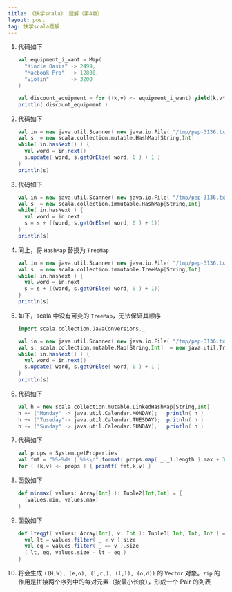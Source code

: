 ```yaml
---
title: 《快学scala》 题解（第4章）
layout: post
tag: 快学scala题解
---
```


1. 代码如下

   ```scala
   val equipment_i_want = Map(
     "Kindle Oasis" -> 2499,
	 "Macbook Pro"  -> 12800,
	 "violin"       -> 3200
   )
   
   val discount_equipment = for ((k,v) <- equipment_i_want) yield(k,v*.9)
   println( discount_equipment )
   ```
   
2. 代码如下

   ```scala
   val in = new java.util.Scanner( new java.io.File( "/tmp/pep-3136.txt" ) )
   val s  = new scala.collection.mutable.HashMap[String,Int]
   while( in.hasNext() ) {
     val word = in.next()
	 s.update( word, s.getOrElse( word, 0 ) + 1 )
   }
   println(s)
   ```
   
3. 代码如下

   ```scala
   val in = new java.util.Scanner( new java.io.File( "/tmp/pep-3136.txt" ) )
   val s  = new scala.collection.immutable.HashMap[String,Int]
   while( in.hasNext ) {
     val word = in.next
	 s = s + ((word, s.getOrElse( word, 0 ) + 1))
   }
   println(s)
   ```
   
4. 同上，将 `HashMap` 替换为 `TreeMap`

   ```scala
   val in = new java.util.Scanner( new java.io.File( "/tmp/pep-3136.txt" ) )
   val s  = new scala.collection.immutable.TreeMap[String,Int]
   while( in.hasNext ) {
     val word = in.next
	 s = s + ((word, s.getOrElse( word, 0 ) + 1))
   }
   println(s)
   ```

5. 如下，scala 中没有可变的 `TreeMap`，无法保证其顺序

   ```scala
   import scala.collection.JavaConversions._
   
   val in = new java.util.Scanner( new java.io.File( "/tmp/pep-3136.txt" ) )
   val s: scala.collection.mutable.Map[String,Int]  = new java.util.TreeMap[String,Int]
   while( in.hasNext() ) {
     val word = in.next()
	 s.update( word, s.getOrElse( word, 0 ) + 1 )
   }
   println(s)
   ```

6. 代码如下

   ```scala
   val h = new scala.collection.mutable.LinkedHashMap[String,Int]
   h += ("Monday" -> java.util.Calendar.MONDAY);   println( h )
   h += ("Tuseday"-> java.util.Calendar.TUESDAY);  pritnln( h )
   h += ("Sunday" -> java.util.Calendar.SUNDAY);   println( h )
   ```
   
7. 代码如下

   ```scala
   val props = System.getProperties
   val fmt = "%%-%ds | %%s\n".format( props.map( _._1.length ).max + 3 )
   for ( (k,v) <- props ) { printf( fmt,k,v) }
   ```
   
8. 函数如下

   ```scala
   def minmax( values: Array[Int] ): Tuple2[Int,Int] = {
     (values.min, values.max)
   }
   ```
   
9. 函数如下

   ```scala
   def lteqgt( values: Array[Int], v: Int ): Tuple3[ Int, Int, Int ] = {
     val lt = values.filter( _ < v ).size
	 val eq = values.filter( _ == v ).size
	 ( lt, eq, values.size - lt - eq )
   }
   ```
   
10. 将会生成 `((H,W), (e,o), (l,r,), (l,l), (o,d))` 的 `Vector` 对象。`zip` 的作用是拼接两个序列中的每对元素（按最小长度），形成一个 Pair 的列表
